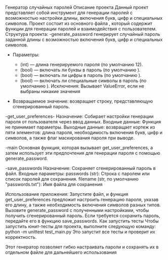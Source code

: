 Генератор случайных паролей
Описание проекта
Данный проект представляет собой инструмент для генерации паролей с возможностью настройки длины, включения букв, цифр и специальных символов. 
Проект состоит из основного файла , который содержит функции для генерации паролей и взаимодействия с пользователем.
Структура проекта:
-generate_password
генерирует случайный пароль заданной длины с возможностью включения букв, цифр и специальных символов.
   - Параметры:
     -  (int) — длина генерируемого пароля (по умолчанию 12).
     -  (bool) — включать ли буквы в пароль (по умолчанию ).
     -  (bool) — включать ли цифры в пароль (по умолчанию ).
     -  (bool) — включать ли специальные символы в пароль (по умолчанию ).
 Исключения:
Вызывает ValueError, если не выбраны никакие значения

   - Возвращаемое значение: возвращает строку, представляющую сгенерированный пароль.
     
-get_user_preferences-
Назначение: Собирает настройки генерации пароля от пользователя через ввод данных.
Входные данные: Функция не принимает параметры.
Выходные данные: возвращает кортеж из пяти элементов: длина пароля, необходимость включения букв, цифр и символов, а также флаг маскирования пароля при выводе.

-main 
Основная функция, которая вызывает get_user_preferences, а затем использует эти предпочтения для генерации пароля с помощью generate_password.

-save_passwords
Назначение: Сохраняет сгенерированный пароль в файл.
Входные параметры:
passwords (str): Строка с паролем или список паролей для сохранения.
filename (str, по умолчанию "passwords.txt"): Имя файла для сохранения


Использование приложения:
Запустите файл, и функция get_user_preferences предложит настроить генерацию пароля, указав его длину, а также необходимость включения символов разных типов.
Вызовите generate_password с полученными настройками, чтобы получить сгенерированный пароль.
Если требуется сохранить пароль, передайте его в функцию save_passwords.
Как запустить тесты
Чтобы запустить юнит-тесты для проекта, выполните следующую команду:
python -m unittest test_main.py
Это запустит все тесты и проверит их корректность.

Этот генератор позволяет гибко настраивать пароли и сохранять их в отдельном файле для дальнейшего использования
